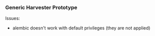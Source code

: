 ### Generic Harvester Prototype

Issues:

 - alembic doesn't work with default privileges (they are not applied)

